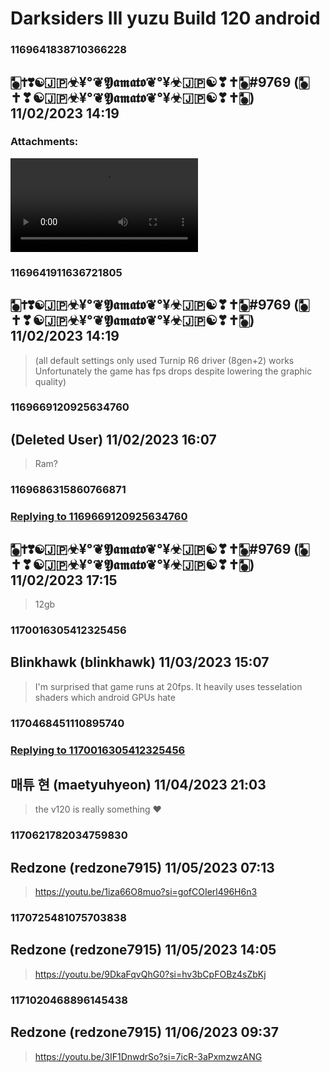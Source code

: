 # Darksiders III yuzu Build 120 android
### 1169641838710366228
## 🀥✝❣☯🇯🇵☣¥°❦𝖄𝖆𝖒𝖆𝖙𝖔❦°¥☣🇯🇵☯❣✝🀥#9769 (🀥✝❣☯🇯🇵☣¥°❦𝖄𝖆𝖒𝖆𝖙𝖔❦°¥☣🇯🇵☯❣✝🀥) 11/02/2023 14:19 

> 
### Attachments: 
![Screenrecorder-20231102-080117.mp4](https://yuzudiscordbackup.s3.us-west-2.amazonaws.com/files-media/1169641838710366228_Screenrecorder-20231102-080117.mp4)

### 1169641911636721805
## 🀥✝❣☯🇯🇵☣¥°❦𝖄𝖆𝖒𝖆𝖙𝖔❦°¥☣🇯🇵☯❣✝🀥#9769 (🀥✝❣☯🇯🇵☣¥°❦𝖄𝖆𝖒𝖆𝖙𝖔❦°¥☣🇯🇵☯❣✝🀥) 11/02/2023 14:19 

> (all default settings only used Turnip R6 driver (8gen+2) works Unfortunately the game has fps drops despite lowering the graphic quality)

### 1169669120925634760
##  (Deleted User) 11/02/2023 16:07 

> Ram?

### 1169686315860766871
### [Replying to 1169669120925634760](#1169669120925634760)
## 🀥✝❣☯🇯🇵☣¥°❦𝖄𝖆𝖒𝖆𝖙𝖔❦°¥☣🇯🇵☯❣✝🀥#9769 (🀥✝❣☯🇯🇵☣¥°❦𝖄𝖆𝖒𝖆𝖙𝖔❦°¥☣🇯🇵☯❣✝🀥) 11/02/2023 17:15 

> 12gb

### 1170016305412325456
## Blinkhawk (blinkhawk) 11/03/2023 15:07 

> I'm surprised that game runs at 20fps. It heavily uses tesselation shaders which android GPUs hate

### 1170468451110895740
### [Replying to 1170016305412325456](#1170016305412325456)
## 매튜 현 (maetyuhyeon) 11/04/2023 21:03 

> the v120 is really something ❤️

### 1170621782034759830
## Redzone (redzone7915) 11/05/2023 07:13 

> https://youtu.be/1iza66O8muo?si=gofCOIerl496H6n3

### 1170725481075703838
## Redzone (redzone7915) 11/05/2023 14:05 

> https://youtu.be/9DkaFqvQhG0?si=hv3bCpFOBz4sZbKj

### 1171020468896145438
## Redzone (redzone7915) 11/06/2023 09:37 

> https://youtu.be/3IF1DnwdrSo?si=7icR-3aPxmzwzANG

